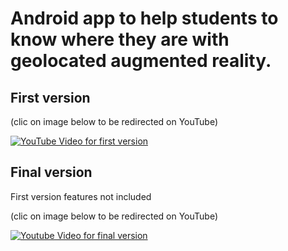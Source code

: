 # Android app to help students to know where they are with geolocated augmented reality.

## First version
(clic on image below to be redirected on YouTube)

[![YouTube Video for first version](https://img.youtube.com/vi/IOlbKvy35U4/0.jpg)](https://www.youtube.com/watch?v=IOlbKvy35U4)

## Final version
First version features not included

(clic on image below to be redirected on YouTube)

[![Youtube Video for final version](https://img.youtube.com/vi/BcINnpfreS4/0.jpg)](https://www.youtube.com/watch?v=BcINnpfreS4)
